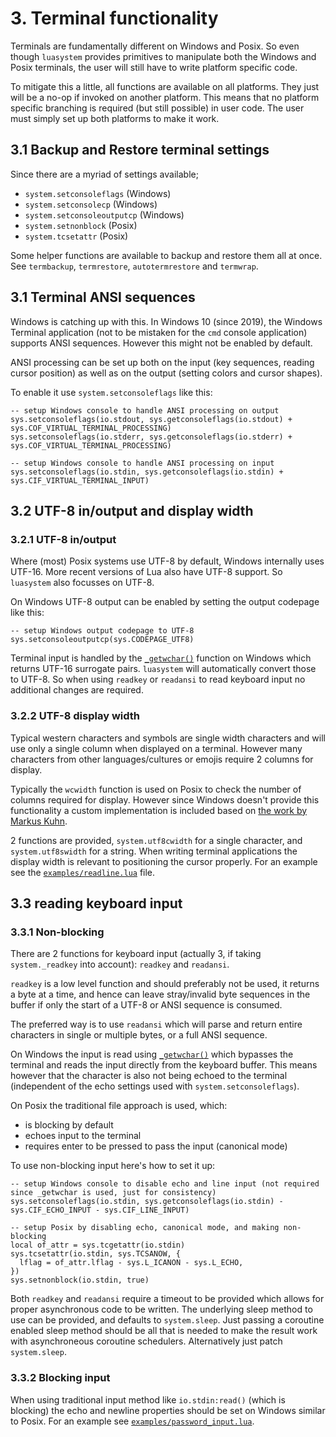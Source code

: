 # 3. Terminal functionality

Terminals are fundamentally different on Windows and Posix. So even though
`luasystem` provides primitives to manipulate both the Windows and Posix terminals,
the user will still have to write platform specific code.

To mitigate this a little, all functions are available on all platforms. They just
will be a no-op if invoked on another platform. This means that no platform specific
branching is required (but still possible) in user code. The user must simply set
up both platforms to make it work.

## 3.1 Backup and Restore terminal settings

Since there are a myriad of settings available;

- `system.setconsoleflags` (Windows)
- `system.setconsolecp` (Windows)
- `system.setconsoleoutputcp` (Windows)
- `system.setnonblock` (Posix)
- `system.tcsetattr` (Posix)

Some helper functions are available to backup and restore them all at once.
See `termbackup`, `termrestore`, `autotermrestore` and `termwrap`.


## 3.1 Terminal ANSI sequences

Windows is catching up with this. In Windows 10 (since 2019), the Windows Terminal application (not to be
mistaken for the `cmd` console application) supports ANSI sequences. However this
might not be enabled by default.

ANSI processing can be set up both on the input (key sequences, reading cursor position)
as well as on the output (setting colors and cursor shapes).

To enable it use `system.setconsoleflags` like this:

    -- setup Windows console to handle ANSI processing on output
    sys.setconsoleflags(io.stdout, sys.getconsoleflags(io.stdout) + sys.COF_VIRTUAL_TERMINAL_PROCESSING)
    sys.setconsoleflags(io.stderr, sys.getconsoleflags(io.stderr) + sys.COF_VIRTUAL_TERMINAL_PROCESSING)

    -- setup Windows console to handle ANSI processing on input
    sys.setconsoleflags(io.stdin, sys.getconsoleflags(io.stdin) + sys.CIF_VIRTUAL_TERMINAL_INPUT)


## 3.2 UTF-8 in/output and display width

### 3.2.1 UTF-8 in/output

Where (most) Posix systems use UTF-8 by default, Windows internally uses UTF-16. More
recent versions of Lua also have UTF-8 support. So `luasystem` also focusses on UTF-8.

On Windows UTF-8 output can be enabled by setting the output codepage like this:

    -- setup Windows output codepage to UTF-8
    sys.setconsoleoutputcp(sys.CODEPAGE_UTF8)

Terminal input is handled by the [`_getwchar()`](https://learn.microsoft.com/en-us/cpp/c-runtime-library/reference/getchar-getwchar) function on Windows which returns
UTF-16 surrogate pairs. `luasystem` will automatically convert those to UTF-8.
So when using `readkey` or `readansi` to read keyboard input no additional changes
are required.

### 3.2.2 UTF-8 display width

Typical western characters and symbols are single width characters and will use only
a single column when displayed on a terminal. However many characters from other
languages/cultures or emojis require 2 columns for display.

Typically the `wcwidth` function is used on Posix to check the number of columns
required for display. However since Windows doesn't provide this functionality a
custom implementation is included based on [the work by Markus Kuhn](http://www.cl.cam.ac.uk/~mgk25/ucs/wcwidth.c).

2 functions are provided, `system.utf8cwidth` for a single character, and `system.utf8swidth` for
a string. When writing terminal applications the display width is relevant to
positioning the cursor properly. For an example see the [`examples/readline.lua`](../examples/readline.lua.html) file.


## 3.3 reading keyboard input

### 3.3.1 Non-blocking

There are 2 functions for keyboard input (actually 3, if taking `system._readkey` into
account): `readkey` and `readansi`.

`readkey` is a low level function and should preferably not be used, it returns
a byte at a time, and hence can leave stray/invalid byte sequences in the buffer if
only the start of a UTF-8 or ANSI sequence is consumed.

The preferred way is to use `readansi` which will parse and return entire characters in
single or multiple bytes, or a full ANSI sequence.

On Windows the input is read using [`_getwchar()`](https://learn.microsoft.com/en-us/cpp/c-runtime-library/reference/getchar-getwchar) which bypasses the terminal and reads
the input directly from the keyboard buffer. This means however that the character is
also not being echoed to the terminal (independent of the echo settings used with
`system.setconsoleflags`).

On Posix the traditional file approach is used, which:

- is blocking by default
- echoes input to the terminal
- requires enter to be pressed to pass the input (canonical mode)

To use non-blocking input here's how to set it up:

    -- setup Windows console to disable echo and line input (not required since _getwchar is used, just for consistency)
    sys.setconsoleflags(io.stdin, sys.getconsoleflags(io.stdin) - sys.CIF_ECHO_INPUT - sys.CIF_LINE_INPUT)

    -- setup Posix by disabling echo, canonical mode, and making non-blocking
    local of_attr = sys.tcgetattr(io.stdin)
    sys.tcsetattr(io.stdin, sys.TCSANOW, {
      lflag = of_attr.lflag - sys.L_ICANON - sys.L_ECHO,
    })
    sys.setnonblock(io.stdin, true)


Both `readkey` and `readansi` require a timeout to be provided which allows for proper asynchronous
code to be written. The underlying sleep method to use can be provided, and defaults to `system.sleep`.
Just passing a coroutine enabled sleep method should be all that is needed to make
the result work with asynchroneous coroutine schedulers. Alternatively just patch `system.sleep`.

### 3.3.2 Blocking input

When using traditional input method like `io.stdin:read()` (which is blocking) the echo
and newline properties should be set on Windows similar to Posix.
For an example see [`examples/password_input.lua`](../examples/password_input.lua.html).
